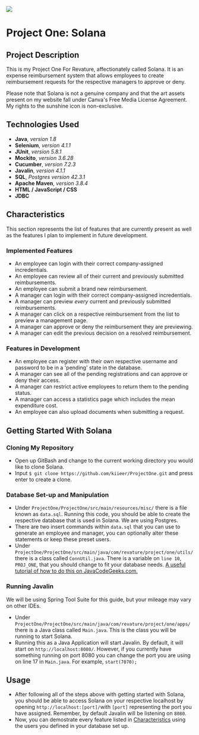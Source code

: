 <img src="https://i.imgur.com/fqvNC8M.png">

# Project One: Solana

## Project Description
This is my Project One For Revature, affectionately called Solana. It is an expense reimbursement system that allows employees to create reimbursement requests for the respective managers to approve or deny.

Please note that Solana is not a genuine company and that the art assets present on my website fall under Canva's Free Media License Agreement. My rights to the sunshine icon is non-exclusive.

## Technologies Used
- **Java**, *version 1.8*
- **Selenium**, *version 4.1.1*
- **JUnit**, *version 5.8.1*
- **Mockito**, *version 3.6.28*
- **Cucumber**, *version 7.2.3*
- **Javalin**, *version 4.1.1*
- **SQL**, *Postgres version 42.3.1*
- **Apache Maven**, *version 3.8.4*
- **HTML / JavaScript / CSS**
- **JDBC**

## Characteristics
This section represents the list of features that are currently present as well as the features I plan to implement in future development.

### Implemented Features
 - An employee can login with their correct company-assigned incredentials.
 - An employee can review all of their current and previously submitted reimbursements.
 - An employee can submit a brand new reimbursement.
 - A manager can login with their correct company-assigned incredentials.
 - A manager can preview *every* current and previously submitted reimbursements.
 - A manager can click on a respective reimbursement from the list to preview a management page.
 - A manager can approve or deny the reimbursement they are previewing.
 - A manager can edit the previous decision on a resolved reimbursement.
 
 ### Features in Development
 - An employee can register with their own respective username and password to be in a 'pending' state in the database.
 - A manager can see all of the pending registrations and can approve or deny their access.
 - A manager can restrict active employees to return them to the pending status.
 - A manager can access a statistics page which includes the mean expenditure cost.
 - An employee can also upload documents when submitting a request.

## Getting Started With Solana

### Cloning My Repository
- Open up GitBash and change to the current working directory you would like to clone Solana.
- Input `$ git clone https://github.com/kiieer/ProjectOne.git` and press enter to create a clone.

### Database Set-up and Manipulation
- Under `ProjectOne/ProjectOne/src/main/resources/misc/` there is a file known as `data.sql`. Running this code, you should be able to create the respective database that is used in Solana. We are using Postgres.
- There are two insert commands within `data.sql` that you can use to generate an employee and manager, you can optionally alter these statements or keep these preset users.
- Under `ProjectOne/ProjectOne/src/main/java/com/revature/project/one/utils/` there is a class called `ConnUtil.java`. There is a variable on `line 10`, `PROJ_ONE`, that you should change to fit your database needs. [A useful tutorial of how to do this on JavaCodeGeeks.com.](https://examples.javacodegeeks.com/core-java/sql/java-jdbc-postgresql-connection-example/)

### Running Javalin
We will be using Spring Tool Suite for this guide, but your mileage may vary on other IDEs.
- Under `ProjectOne/ProjectOne/src/main/java/com/revature/project/one/apps/` there is a Java class called `Main.java`. This is the class you will be running to start Solana.
- Running this as a Java Application will start Javalin. By default, it will start on `http://localhost:8080/`. However, if you currently have something running on port 8080 you can change the port you are using on line 17 in `Main.java`. For example, `start(7070);`

## Usage
- After following all of the steps above with getting started with Solana, you should be able to access Solana on your respective localhost by opening `http://localhost:[port]/`with `[port]` representing the port you have assigned. Remember, by default Javalin will be listening on `8080`.
- Now, you can demostrate every feature listed in [Characteristics](https://github.com/kiieer/ProjectOne#characteristics) using the users you defined in your database set up.
